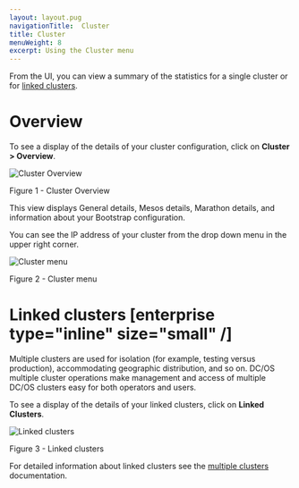 ```yaml
---
layout: layout.pug
navigationTitle:  Cluster
title: Cluster
menuWeight: 8
excerpt: Using the Cluster menu
---
```


From the UI, you can view a summary of the statistics for a single cluster or for [linked clusters](/mesosphere/dcos/2.2/administering-clusters/multiple-clusters/cluster-links/).

# Overview

To see a display of the details of your cluster configuration, click on **Cluster > Overview**.  

![Cluster Overview](/mesosphere/dcos/2.2/img/GUI-Cluster-Overview.png)

Figure 1 - Cluster Overview

This view displays General details, Mesos details, Marathon details, and information about your Bootstrap configuration. 

You can see the IP address of your cluster from the drop down menu in the upper right corner.

![Cluster menu](/mesosphere/dcos/2.2/img/GUI-Cluster-Menu.png)

Figure 2 - Cluster menu

# Linked clusters [enterprise type="inline" size="small" /]

Multiple clusters are used for isolation (for example, testing versus production), accommodating geographic distribution, and so on. DC/OS multiple cluster operations make management and access of multiple DC/OS clusters easy for both operators and users.
 
To see a display of the details of your linked clusters, click on **Linked Clusters**.


![Linked clusters](/mesosphere/dcos/2.2/img/GUI-Cluster-Linked-Clusters-Tab-Link.png)

Figure 3 - Linked clusters

For detailed information about linked clusters see the  [multiple clusters](/mesosphere/dcos/2.2/administering-clusters/multiple-clusters/cluster-links/) documentation.


